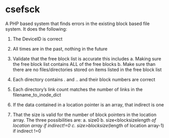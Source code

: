 # csefsck
A PHP based system that finds errors in the existing block based file system. It does the following:

1. The DeviceID is correct

2. All times are in the past, nothing in the future

3. Validate that the free block list is accurate this includes
    a.	Making sure the free block list contains ALL of the free blocks
    b.	Make sure than there are no files/directories stored on items listed in the free block list

4. Each directory contains . and .. and their block numbers are correct

5. Each directory’s link count matches the number of links in the filename_to_inode_dict

6. If the data contained in a location pointer is an array, that indirect is one

7. That the size is valid for the number of block pointers in the location array. The three possibilities are:
   a. size<blocksize if  indirect=0 and size>0
   b.	size<blocksize*length of location array if indirect!=0
   c.	size>blocksize*(length of location array-1) if indirect !=0


